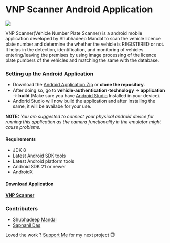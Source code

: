 # VNP Scanner Android Application

<a><img src="https://github.com/shubhadeepmandal394/vehicle-authentication-technology/blob/master/assets/img/application_icon.jpg"></a>

VNP Scanner(Vehicle Number Plate Scanner) is a android mobile application developed by Shubhadeep Mandal to scan the vehicle licence plate number and determine the whether the vehicle is REGISTERED or not. It helps in the detection, identification, and monitoring of vehicles entering/leaving the premises by using image processing of the licence plate pumbers of the vehicles and matching the same with the database.

### Setting up the Android Application

- Download the [Android Application Zip](https://github.com/shubhadeepmandal394/vehicle-authentication-technology/blob/master/assets/zip/application.zip) or **clone the repository**.
- After doing so, go to **vehicle-authentication-technology** -> **application** -> **build** (Make sure you have [Android Studio](https://www.youtube.com/watch?v=5LMRbAiRkdY) Installed in your device).
- Andorid Studio will now build the application and after Installing the same, it will be availabe for your use.

 **NOTE:** *You are suggested to connect your physical android device for running this application as the camera functionality in the emulator might cause problems.*

#### Requirements

- JDK 8
- Latest Android SDK tools
- Latest Android platform tools
- Android SDK 21 or newer
- AndroidX

#### Download Application

  [**VNP Scanner**](https://github.com/shubhadeepmandal394/vehicle-authentication-technology/blob/master/assets/apk/VNP_Scanner_v0.01.0.apk)

### Contributers
- [Shubhadeep Mandal](https://github.com/shubhadeepmandal394)
- [Sapnanil Das](https://github.com/sapnanil7)

Loved the work ? [Support Me](https://paypal.me/shubhadeepmandal394?locale.x=en_GB) for my next project 😇